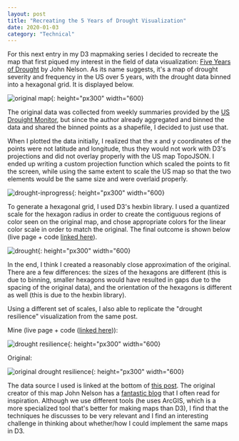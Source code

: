 ```yaml
---
layout: post
title: "Recreating the 5 Years of Drought Visualization"
date: 2020-01-03
category: "Technical"
---
```


For this next entry in my D3 mapmaking series I decided to recreate the map that first piqued my interest in the field of data visualization: [Five Years of Drought](https://adventuresinmapping.com/2016/07/12/five-years-of-drought/) by John Nelson. As its name suggests, it's a map of drought severity and frequency in the US over 5 years, with the drought data binned into a hexagonal grid. It is displayed below.

![original map](https://adventuresinmapping.files.wordpress.com/2016/07/droughtintensityandduration.jpg){: height="px300" width="600}

The original data was collected from weekly summaries provided by the [US Drouight Monitor](https://droughtmonitor.unl.edu/), but since the author already aggregated and binned the data and shared the binned points as a shapefile, I decided to just use that. 

When I plotted the data initially, I realized that the x and y coordinates of the points were not latitude and longitude, thus they would not work with D3's projections and did not overlay properly with the US map TopoJSON. I ended up writing a custom projection function which scaled the points to fit the screen, while using the same extent to scale the US map so that the two elements would be the same size and were overlaid properly.

![drought-inprogress](https://yangdany97.github.io/misc/drought/inprogress.png){: height="px300" width="600}

To generate a hexagonal grid, I used D3's hexbin library. I used a quantized scale for the hexagon radius in order to create the contiguous regions of color seen on the original map, and chose appropriate colors for the linear color scale in order to match the original. The final outcome is shown below (live page + code [linked here](https://yangdany97.github.io/misc/drought)).

![drought](https://yangdany97.github.io/misc/drought/drought.png){: height="px300" width="600}

In the end, I think I created a reasonably close approximation of the original. There are a few differences: the sizes of the hexagons are different (this is due to binning, smaller hexagons would have resulted in gaps due to the spacing of the original data), and the orientation of the hexagons is different as well (this is due to the hexbin library).

Using a different set of scales, I also able to replicate the "drought resilience" visualization from the same post.

Mine (live page + code ([linked here](https://yangdany97.github.io/misc/drought/vis2.html))):

![drought resilience](https://yangdany97.github.io/misc/drought/resilience.png){: height="px300" width="600}

Original:

![original drought resilience](https://adventuresinmapping.files.wordpress.com/2016/07/optimistsdroughtmap1.jpg){: height="px300" width="600}

The data source I used is linked at the bottom of [this post](https://nation.maps.arcgis.com/apps/Cascade/index.html?appid=a9d345446d1a48a2918ff95b51f5841c). The original creator of this map John Nelson has a [fantastic blog](https://adventuresinmapping.com) that I often read for inspiration. Although we use different tools (he uses ArcGIS, which is a more specialized tool that's better for making maps than D3), I find that the techniques he discusses to be very relevant and I find an interesting challenge in thinking about whether/how I could implement the same maps in D3. 
